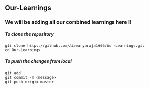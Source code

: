## Our-Learnings

### We will be adding all our combined learnings here !!

##### To clone the repository

```
git clone https://github.com/Aiswaryaraja1996/Our-Learnings.git
cd Our-Learnings
```

##### To push the changes from local
```
git add . 
git commit -m <message>
git push origin master

```

